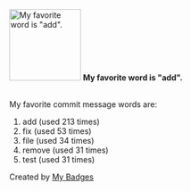 <img src="https://my-badges.github.io/my-badges/favorite-word.png" alt="My favorite word is &quot;add&quot;." title="My favorite word is &quot;add&quot;." width="128">
<strong>My favorite word is &quot;add&quot;.</strong>
<br><br>

My favorite commit message words are:

1. add (used 213 times)
2. fix (used 53 times)
3. file (used 34 times)
4. remove (used 31 times)
5. test (used 31 times)


Created by <a href="https://github.com/my-badges/my-badges">My Badges</a>